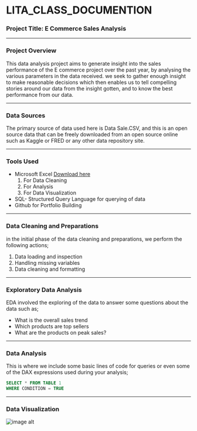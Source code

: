# LITA_CLASS_DOCUMENTION

### Project Title: E Commerce Sales Analysis
---

### Project Overview
This data analysis project aims to generate insight into the sales performance of the E commerce project over the past year, by analysing the various parameters in the data received. we seek to gather enough insight to make reasonable decisions which then  enables us to tell compelling stories around our data from the insight gotten, and to know the best performance from our data.

---

### Data Sources
The primary source of data used here is Data Sale.CSV, and this is an open source data that can be freely downloaded from an open source online such as Kaggle or FRED or any other data repository site. 

---

### Tools Used
- Microsoft Excel [Download here](https://www.microsoft.com)
  1. For Data Cleaning
  2. For Analysis
  3. For Data  Visualization
- SQL-  Structured Query Language for querying of data
- Github for Portfolio Building
---

### Data Cleaning and Preparations
in the initial phase of the data cleaning and preparations, we perform the following actions;
  1. Data loading and inspection
  2. Handling missing variables
  3. Data cleaning and formatting

---

### Exploratory Data Analysis
EDA involved the exploring of the data to answer some questions about the data such as;
- What is the overall sales trend
- Which products are top sellers
- What are the products on peak sales?

---

  ### Data Analysis
  This is where we include some basic lines of code for queries or even some of the DAX expressions used during your analysis;

  ```SQL
  SELECT * FROM TABLE 1
  WHERE CONDITION = TRUE
  ```
---

### Data Visualization

![image alt](https://github.com/Light63/LITA_CLASS_DOCUMENTION/blob/main/sql%20language.jpeg?raw=true)
     
    
